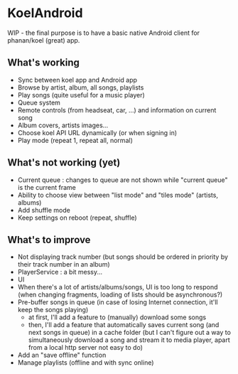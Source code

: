 # KoelAndroid
WIP - the final purpose is to have a basic native Android client for phanan/koel (great) app.

## What's working

- Sync between koel app and Android app
- Browse by artist, album, all songs, playlists
- Play songs (quite useful for a music player)
- Queue system
- Remote controls (from headseat, car, ...) and information on current song
- Album covers, artists images...
- Choose koel API URL dynamically (or when signing in)
- Play mode (repeat 1, repeat all, normal)

## What's not working (yet)

- Current queue : changes to queue are not shown while "current queue" is the current frame
- Ability to choose view between "list mode" and "tiles mode" (artists, albums)
- Add shuffle mode
- Keep settings on reboot (repeat, shuffle)

## What's to improve

- Not displaying track number (but songs should be ordered in priority by their track number in an album)
- PlayerService : a bit messy...
- UI
- When there's a lot of artists/albums/songs, UI is too long to respond (when changing fragments, loading of lists should be asynchronous?)
- Pre-buffer songs in queue (in case of losing Internet connection, it'll keep the songs playing)
    - at first, I'll add a feature to (manually) download some songs
    - then, I'll add a feature that automatically saves current song (and next songs in queue) in a cache folder (but I can't figure out a way to simultaneously download a song and stream it to media 
player, apart from a local http server not easy to do)
- Add an "save offline" function
- Manage playlists (offline and with sync online)
